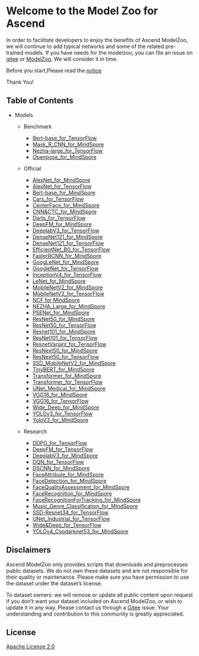 # Welcome to the Model Zoo for Ascend

In order to facilitate developers to enjoy the benefits of Ascend ModelZoo, we will continue to add typical networks and some of the related pre-trained models. If you have needs for the modelzoo, you can file an issue on [gitee](https://gitee.com/ascend/modelzoo/issues) or [ModelZoo](https://bbs.huaweicloud.com/forum/forum-726-1.html), We will consider it in time.

Before you start,Please read the [notice](https://gitee.com/ascend/modelzoo/blob/master/contrib/README.md)

Thank You!

## Table of Contents

- Models
	- Benchmark
		- [Bert-base_for_TensorFlow](https://gitee.com/ascend/modelzoo/tree/master/built-in/Benchmark/Bert-base_for_TensorFlow)
		- [Mask_R_CNN_for_MindSpore](https://gitee.com/ascend/modelzoo/tree/master/built-in/Benchmark/Mask_R_CNN_for_MindSpore)
		- [Nezha-large_for_TensorFlow](https://gitee.com/ascend/modelzoo/tree/master/built-in/Benchmark/Nezha-large_for_TensorFlow)
		- [Openpose_for_MindSpore](https://gitee.com/ascend/modelzoo/tree/master/built-in/Benchmark/Openpose_for_MindSpore)

	- Official
		- [AlexNet_for_MindSpore](https://gitee.com/ascend/modelzoo/tree/master/built-in/Official/AlexNet_for_MindSpore)
		- [AlexNet_for_TensorFlow](https://gitee.com/ascend/modelzoo/tree/master/built-in/Official/AlexNet_for_TensorFlow)
		- [Bert-base_for_MindSpore](https://gitee.com/ascend/modelzoo/tree/master/built-in/Official/Bert-base_for_MindSpore)
		- [Cars_for_TensorFlow](https://gitee.com/ascend/modelzoo/tree/master/built-in/Official/Cars_for_TensorFlow)
		- [CenterFace_for_MindSpore](https://gitee.com/ascend/modelzoo/tree/master/built-in/Official/CenterFace_for_MindSpore)
		- [CNN&CTC_for_MindSpore](https://gitee.com/ascend/modelzoo/tree/master/built-in/Official/CNN&CTC_for_MindSpore)
		- [Darts_for_TensorFlow](https://gitee.com/ascend/modelzoo/tree/master/built-in/Official/Darts_for_TensorFlow)
		- [DeepFM_for_MindSpore](https://gitee.com/ascend/modelzoo/tree/master/built-in/Official/DeepFM_for_MindSpore)
		- [DeeplabV3_for_TensorFlow](https://gitee.com/ascend/modelzoo/tree/master/built-in/Official/DeeplabV3_for_TensorFlow)
		- [DenseNet121_for_MindSpore](https://gitee.com/ascend/modelzoo/tree/master/built-in/Official/DenseNet121_for_MindSpore)
		- [DenseNet121_for_TensorFlow](https://gitee.com/ascend/modelzoo/tree/master/built-in/Official/DenseNet121_for_TensorFlow)
		- [EfficientNet_B0_for_TensorFlow](https://gitee.com/ascend/modelzoo/tree/master/built-in/Official/EfficientNet_B0_for_TensorFlow)
		- [FasterRCNN_for_MindSpore](https://gitee.com/ascend/modelzoo/tree/master/built-in/Official/FasterRCNN_for_MindSpore)
		- [GoogLeNet_for_MindSpore](https://gitee.com/ascend/modelzoo/tree/master/built-in/Official/GoogLeNet_for_MindSpore)
		- [GoogleNet_for_TensorFlow](https://gitee.com/ascend/modelzoo/tree/master/built-in/Official/GoogleNet_for_TensorFlow)
		- [InceptionV4_for_TensorFlow](https://gitee.com/ascend/modelzoo/tree/master/built-in/Official/InceptionV4_for_TensorFlow)
		- [LeNet_for_MindSpore](https://gitee.com/ascend/modelzoo/tree/master/built-in/Official/LeNet_for_MindSpore)
		- [MobileNetV2_for_MindSpore](https://gitee.com/ascend/modelzoo/tree/master/built-in/Official/MobileNetV2_for_MindSpore)
		- [MobileNetV2_for_TensorFlow](https://gitee.com/ascend/modelzoo/tree/master/built-in/Official/MobileNetV2_for_TensorFlow)
		- [NCF for MindSpore](https://gitee.com/ascend/modelzoo/tree/master/built-in/Official/NCF_for_MindSpore)
		- [NEZHA_Large_for_MindSpore](https://gitee.com/ascend/modelzoo/tree/master/built-in/Official/NEZHA_Large_for_MindSpore)
		- [PSENet_for_MindSpore](https://gitee.com/ascend/modelzoo/tree/master/built-in/Official/PSENet_for_MindSpore)
		- [ResNet50_for_MindSpore](https://gitee.com/ascend/modelzoo/tree/master/built-in/Official/ResNet50_for_MindSpore)
		- [ResNet50_for_TensorFlow](https://gitee.com/ascend/modelzoo/tree/master/built-in/Official/ResNet50_for_TensorFlow)
		- [Resnet101_for_MindSpore](https://gitee.com/ascend/modelzoo/tree/master/built-in/Official/Resnet101_for_MindSpore)
		- [ResNet101_for_TensorFlow](https://gitee.com/ascend/modelzoo/tree/master/built-in/Official/ResNet101_for_TensorFlow)
		- [ResnetVariant_for_TensorFlow](https://gitee.com/ascend/modelzoo/tree/master/built-in/Official/ResnetVariant_for_TensorFlow)
		- [ResNext50_for_MindSpore](https://gitee.com/ascend/modelzoo/tree/master/built-in/Official/ResNext50_for_MindSpore)
		- [ResNext50_for_TensorFlow](https://gitee.com/ascend/modelzoo/tree/master/built-in/Official/ResNext50_for_TensorFlow)
		- [SSD_MobileNetV2_for_MindSpore](https://gitee.com/ascend/modelzoo/tree/master/built-in/Official/SSD_MobileNetV2_for_MindSpore)
		- [TinyBERT_for_MindSpore](https://gitee.com/ascend/modelzoo/tree/master/built-in/Official/TinyBERT_for_MindSpore)
		- [Transformer_for_MindSpore](https://gitee.com/ascend/modelzoo/tree/master/built-in/Official/Transformer_for_MindSpore)
		- [Transformer_for_TensorFlow](https://gitee.com/ascend/modelzoo/tree/master/built-in/Official/Transformer_for_TensorFlow)
		- [UNet_Medical_for_MindSpore](https://gitee.com/ascend/modelzoo/tree/master/built-in/Official/UNet_Medical_for_MindSpore)
		- [VGG16_for_MindSpore](https://gitee.com/ascend/modelzoo/tree/master/built-in/Official/VGG16_for_MindSpore)
		- [VGG16_for_TensorFlow](https://gitee.com/ascend/modelzoo/tree/master/built-in/Official/VGG16_for_TensorFlow)
		- [Wide_Deep_for_MindSpore](https://gitee.com/ascend/modelzoo/tree/master/built-in/Official/Wide_Deep_for_MindSpore)
		- [YOLOv3_for_TensorFlow](https://gitee.com/ascend/modelzoo/tree/master/built-in/Official/YOLOv3_for_TensorFlow)
		- [YoloV3_for_MindSpore](https://gitee.com/ascend/modelzoo/tree/master/built-in/Official/YoloV3_for_MindSpore)

	- Research
		- [DDPG_for_TensorFlow](https://gitee.com/ascend/modelzoo/tree/master/built-in/Research/DDPG_for_TensorFlow)
		- [DeepFM_for_TensorFlow](https://gitee.com/ascend/modelzoo/tree/master/built-in/Research/DeepFM_for_TensorFlow)
		- [DeeplabV3_for_MindSpore](https://gitee.com/ascend/modelzoo/tree/master/built-in/Research/DeeplabV3_for_MindSpore)
		- [DQN_for_TensorFlow](https://gitee.com/ascend/modelzoo/tree/master/built-in/Research/DQN_for_TensorFlow)
		- [DSCNN_for_MindSpore](https://gitee.com/ascend/modelzoo/tree/master/built-in/Research/DSCNN_for_MindSpore)
		- [FaceAttribute_for_MindSpore](https://gitee.com/ascend/modelzoo/tree/master/built-in/Research/FaceAttribute_for_MindSpore)
		- [FaceDetection_for_MindSpore](https://gitee.com/ascend/modelzoo/tree/master/built-in/Research/FaceDetection_for_MindSpore)
		- [FaceQualityAssessment_for_MindSpore](https://gitee.com/ascend/modelzoo/tree/master/built-in/Research/FaceQualityAssessment_for_MindSpore)
		- [FaceRecognition_for_MindSpore](https://gitee.com/ascend/modelzoo/tree/master/built-in/Research/FaceRecognition_for_MindSpore)
		- [FaceRecognitionForTracking_for_MindSpore](https://gitee.com/ascend/modelzoo/tree/master/built-in/Research/FaceRecognitionForTracking_for_MindSpore)
		- [Music_Genre_Classification_for_MindSpore](https://gitee.com/ascend/modelzoo/tree/master/built-in/Research/Music_Genre_Classification_for_MindSpore)
		- [SSD-Resnet34_for_TensorFlow](https://gitee.com/ascend/modelzoo/tree/master/built-in/Research/SSD-Resnet34_for_TensorFlow)
		- [UNet_Industrial_for_TensorFlow](https://gitee.com/ascend/modelzoo/tree/master/built-in/Research/UNet_Industrial_for_TensorFlow)
		- [Wide&Deep_for_TensorFlow](https://gitee.com/ascend/modelzoo/tree/master/built-in/Research/Wide&Deep_for_TensorFlow)
		- [YOLOv4_Cspdarknet53_for_MindSpore](https://gitee.com/ascend/modelzoo/tree/master/built-in/Research/YOLOv4_Cspdarknet53_for_MindSpore)

## Disclaimers

Ascend ModelZoo only provides scripts that downloads and preprocesses public datasets. We do not own these datasets and are not responsible for their quality or maintenance. Please make sure you have permission to use the dataset under the dataset’s license.

To dataset owners: we will remove or update all public content upon request if you don’t want your dataset included on Ascend ModelZoo, or wish to update it in any way. Please contact us through a [Gitee](https://gitee.com/ascend/modelzoo/issues) issue. Your understanding and contribution to this community is greatly appreciated.

## License

[Apache License 2.0](LICENSE)


